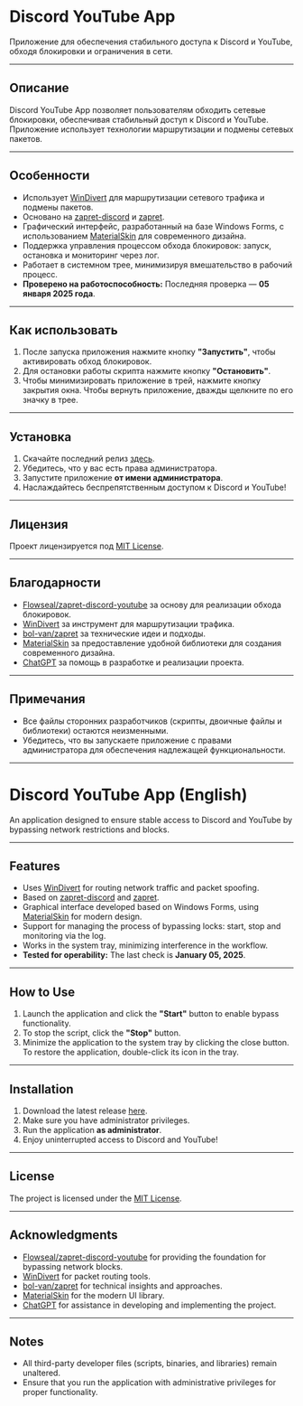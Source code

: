 # Discord YouTube App

Приложение для обеспечения стабильного доступа к Discord и YouTube, обходя блокировки и ограничения в сети.

---

## Описание

Discord YouTube App позволяет пользователям обходить сетевые блокировки, обеспечивая стабильный доступ к Discord и YouTube. Приложение использует технологии маршрутизации и подмены сетевых пакетов.

---

## Особенности
- Использует [WinDivert](https://github.com/basil00/WinDivert) для маршрутизации сетевого трафика и подмены пакетов.
- Основано на [zapret-discord](https://github.com/Flowseal/zapret-discord-youtube) и [zapret](https://github.com/bol-van/zapret).
- Графический интерфейс, разработанный на базе Windows Forms, с использованием [MaterialSkin](https://github.com/IgnaceMaes/MaterialSkin) для современного дизайна.
- Поддержка управления процессом обхода блокировок: запуск, остановка и мониторинг через лог.
- Работает в системном трее, минимизируя вмешательство в рабочий процесс.
- **Проверено на работоспособность:** Последняя проверка — **05 января 2025 года**.

---

## Как использовать

1. После запуска приложения нажмите кнопку **"Запустить"**, чтобы активировать обход блокировок.  
2. Для остановки работы скрипта нажмите кнопку **"Остановить"**.  
3. Чтобы минимизировать приложение в трей, нажмите кнопку закрытия окна. Чтобы вернуть приложение, дважды щелкните по его значку в трее.

---

## Установка

1. Скачайте последний релиз [здесь](https://github.com/Meltyqwe/DiscordYouTubeApp).
2. Убедитесь, что у вас есть права администратора.
3. Запустите приложение **от имени администратора**.
4. Наслаждайтесь беспрепятственным доступом к Discord и YouTube!

---

## Лицензия

Проект лицензируется под [MIT License](https://github.com/Meltyqwe/DiscordYouTubeApp/blob/main/License).

---

## Благодарности

- [Flowseal/zapret-discord-youtube](https://github.com/Flowseal/zapret-discord-youtube) за основу для реализации обхода блокировок.
- [WinDivert](https://github.com/basil00/WinDivert) за инструмент для маршрутизации трафика.
- [bol-van/zapret](https://github.com/bol-van/zapret) за технические идеи и подходы.
- [MaterialSkin](https://github.com/IgnaceMaes/MaterialSkin) за предоставление удобной библиотеки для создания современного дизайна.
- [ChatGPT](https://openai.com/chatgpt) за помощь в разработке и реализации проекта.

---

## Примечания

- Все файлы сторонних разработчиков (скрипты, двоичные файлы и библиотеки) остаются неизменными.
- Убедитесь, что вы запускаете приложение с правами администратора для обеспечения надлежащей функциональности.

--- 

# Discord YouTube App (English)

An application designed to ensure stable access to Discord and YouTube by bypassing network restrictions and blocks.

---

## Features
- Uses [WinDivert](https://github.com/basil00/WinDivert ) for routing network traffic and packet spoofing.
- Based on [zapret-discord](https://github.com/Flowseal/zapret-discord-youtube ) and [zapret](https://github.com/bol-van/zapret ).
- Graphical interface developed based on Windows Forms, using [MaterialSkin](https://github.com/IgnaceMaes/MaterialSkin ) for modern design.
- Support for managing the process of bypassing locks: start, stop and monitoring via the log.
- Works in the system tray, minimizing interference in the workflow.
- **Tested for operability:** The last check is **January 05, 2025**.

---

## How to Use

1. Launch the application and click the **"Start"** button to enable bypass functionality.  
2. To stop the script, click the **"Stop"** button.  
3. Minimize the application to the system tray by clicking the close button. To restore the application, double-click its icon in the tray.

---

## Installation

1. Download the latest release [here](https://github.com/Meltyqwe/DiscordYouTubeApp).
2. Make sure you have administrator privileges.
3. Run the application **as administrator**.
4. Enjoy uninterrupted access to Discord and YouTube!

---

## License

The project is licensed under the [MIT License](https://github.com/Meltyqwe/DiscordYouTubeApp/blob/main/License).

---

## Acknowledgments

- [Flowseal/zapret-discord-youtube](https://github.com/Flowseal/zapret-discord-youtube) for providing the foundation for bypassing network blocks.
- [WinDivert](https://github.com/basil00/WinDivert) for packet routing tools.
- [bol-van/zapret](https://github.com/bol-van/zapret) for technical insights and approaches.
- [MaterialSkin](https://github.com/IgnaceMaes/MaterialSkin) for the modern UI library.
- [ChatGPT](https://openai.com/chatgpt) for assistance in developing and implementing the project.

---

## Notes

- All third-party developer files (scripts, binaries, and libraries) remain unaltered.
- Ensure that you run the application with administrative privileges for proper functionality.

